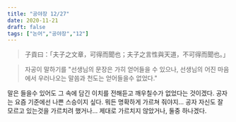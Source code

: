 ```yaml
---
title: "공야장 12/27"
date: 2020-11-21
draft: false
tags: ["논어","공야장","12"]
---
```


> 子貢曰：「夫子之文章，可得而聞也；夫子之言性與天道，不可得而聞也。」

> 자공이 말하기를 "선생님의 문장은 가히 얻어들을 수 있으나, 선생님의 어진 마음에서 우러나오는 말씀과 천도는 얻어들을수 없었다."

말은 들을수 있어도 그 속에 담긴 이치를 전해듣고 깨우칠수가 없었다는 것이겠다. 공자는 요즘 기준에선 나쁜 스승이지 싶다. 뭐든 명확하게 가르쳐 줘야지... 공자 자신도 잘 모르고 있는것을 가르치려 했거나... 제대로 가르치지 않았거나, 둘중 하나겠다.
